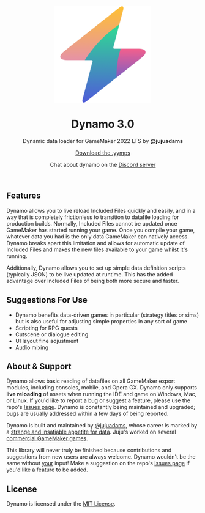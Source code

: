 <img src="https://raw.githubusercontent.com/JujuAdams/Dynamo/master/LOGO.png" width="50%" style="display: block; margin: auto;" />
<h1 align="center">Dynamo 3.0</h1>
<p align="center">Dynamic data loader for GameMaker 2022 LTS by <b>@jujuadams</b></p>
<p align="center"><a href="https://github.com/JujuAdams/Dynamo/releases/">Download the .yymps</a></p>
<p align="center">Chat about dynamo on the <a href="https://discord.gg/8krYCqr">Discord server</a></p>

&nbsp;

## Features

Dynamo allows you to live reload Included Files quickly and easily, and in a way that is completely frictionless to transition to datafile loading for production builds. Normally, Included Files cannot be updated once GameMaker has started running your game. Once you compile your game, whatever data you had is the only data GameMaker can natively access. Dynamo breaks apart this limitation and allows for automatic update of Included Files and makes the new files available to your game whilst it's running.

Additionally, Dynamo allows you to set up simple data definition scripts (typically JSON) to be live updated at runtime. This has the added advantage over Included Files of being both more secure and faster.

## Suggestions For Use

- Dynamo benefits data-driven games in particular (strategy titles or sims) but is also useful for adjusting simple properties in any sort of game
- Scripting for RPG quests
- Cutscene or dialogue editing
- UI layout fine adjustment
- Audio mixing

## About & Support

Dynamo allows basic reading of datafiles on all GameMaker export modules, including consoles, mobile, and Opera GX. Dynamo only supports **live reloading** of assets when running the IDE and game on Windows, Mac, or Linux. If you'd like to report a bug or suggest a feature, please use the repo's [Issues page](https://github.com/JujuAdams/Dynamo/issues). Dynamo is constantly being maintained and upgraded; bugs are usually addressed within a few days of being reported.

Dynamo is built and maintained by [@jujuadams](https://twitter.com/jujuadams), whose career is marked by a [strange and insatiable appetite for data](https://www.youtube.com/watch?v=Uj7nr6vSRvs). Juju's worked on several [commercial GameMaker games](http://www.jujuadams.com/).

This library will never truly be finished because contributions and suggestions from new users are always welcome. Dynamo wouldn't be the same without [your](https://tenor.com/search/whos-awesome-gifs) input! Make a suggestion on the repo's [Issues page](https://github.com/JujuAdams/dynamo/issues) if you'd like a feature to be added.

## License

Dynamo is licensed under the [MIT License](https://github.com/JujuAdams/dynamo/blob/master/LICENSE).
